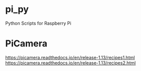# pi_py
Python Scripts for Raspberry Pi

# PiCamera
https://picamera.readthedocs.io/en/release-1.13/recipes1.html \
https://picamera.readthedocs.io/en/release-1.13/recipes2.html

